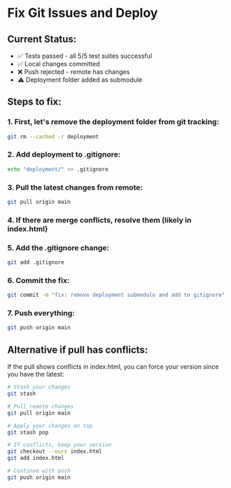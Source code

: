 # Fix Git Issues and Deploy

## Current Status:
- ✅ Tests passed - all 5/5 test suites successful
- ✅ Local changes committed
- ❌ Push rejected - remote has changes
- ⚠️ Deployment folder added as submodule

## Steps to fix:

### 1. First, let's remove the deployment folder from git tracking:
```bash
git rm --cached -r deployment
```

### 2. Add deployment to .gitignore:
```bash
echo "deployment/" >> .gitignore
```

### 3. Pull the latest changes from remote:
```bash
git pull origin main
```

### 4. If there are merge conflicts, resolve them (likely in index.html)

### 5. Add the .gitignore change:
```bash
git add .gitignore
```

### 6. Commit the fix:
```bash
git commit -m "fix: remove deployment submodule and add to gitignore"
```

### 7. Push everything:
```bash
git push origin main
```

## Alternative if pull has conflicts:

If the pull shows conflicts in index.html, you can force your version since you have the latest:

```bash
# Stash your changes
git stash

# Pull remote changes
git pull origin main

# Apply your changes on top
git stash pop

# If conflicts, keep your version
git checkout --ours index.html
git add index.html

# Continue with push
git push origin main
```
